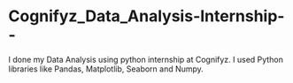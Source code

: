 # Cognifyz_Data_Analysis-Internship--
I done my Data Analysis using python internship at Cognifyz. I used Python libraries like Pandas, Matplotlib, Seaborn and Numpy.    

